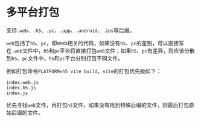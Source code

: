 # 多平台打包

支持`.web`、`.h5`、`.pc`、`.app`、`.android`、`.ios`等后缀。

`web`包括了`h5`、`pc`，即web相关的代码，如果没有`h5`、`pc`的差别，可以直接写在`.web`文件中，`h5`和`pc`平台将直接打包`web`文件；如果`h5`、`pc`有差异，则应该分散到`h5`、`pc`文件中，`h5`和`pc`平台分别打包不同文件。

例如打包命令`PLATFORM=h5 vite build`，`vite`的打包优先级如下：

```
index.web.js
index.h5.js
index.js
```

优先寻找`web`文件，再打包`h5`文件，如果没有找到特殊后缀的文件，则最后打包原始后缀的文件。